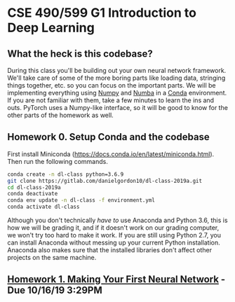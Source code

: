 # CSE 490/599 G1 Introduction to Deep Learning


## What the heck is this codebase? ##

During this class you'll be building out your own neural network framework. We'll take care of some of the more boring parts like loading data, stringing things together, etc. so you can focus on the important parts.
We will be implementing everything using [Numpy](https://docs.scipy.org/doc/numpy/user/quickstart.html) and [Numba](https://numba.pydata.org/numba-doc/dev/user/5minguide.html) in a [Conda](https://docs.conda.io/en/latest/) environment.
If you are not familiar with them, take a few minutes to learn the ins and outs. PyTorch uses a Numpy-like interface, so it will be good to know for the other parts of the homework as well.

## Homework 0. Setup Conda and the codebase ##
First install Miniconda (https://docs.conda.io/en/latest/miniconda.html). Then run the following commands.

```bash
conda create -n dl-class python=3.6.9
git clone https://gitlab.com/danielgordon10/dl-class-2019a.git
cd dl-class-2019a
conda deactivate
conda env update -n dl-class -f environment.yml
conda activate dl-class
```

Although you don't technically _have to_ use Anaconda and Python 3.6, this is how we will be grading it, and if it doesn't work on our grading computer, we won't try too hard to make it work.
If you are still using Python 2.7, you can install Anaconda without messing up your current Python installation. Anaconda also makes sure that the installed libraries don't affect other projects on the same machine.

## [Homework 1. Making Your First Neural Network](hw1) - Due 10/16/19 3:29PM

